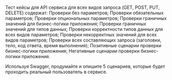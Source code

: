 Тест кейсы для API сервиса для всех видов запроса (GET, POST, PUT, DELETE) содержат:
Проверки без параметров;
Проверки обязательных параметров;
Проверки опциональных параметров;
Проверки граничных значений для бизнес-логики приложения;
Проверки граничных значений для типов данных;
Проверки корректности типов данных для всех видов параметров;
Проверки некорректных значений для всех видов параметров;
Проверки всех составляющих запроса (заголовки, тело, код ответа, время выполнения);
Позитивные сценарии проверки бизнес-логики приложения;
Негативные сценарии проверки бизнес-логики приложения.

Используя Swagger, продумайте и опишите 5 сценариев, которые будет проходить реальный пользователь в сервисе.
